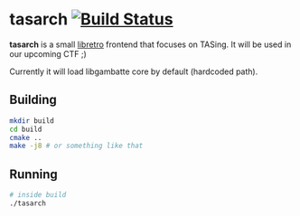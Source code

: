 # tasarch [![Build Status](https://travis-ci.org/flagbot/tasarch.svg?branch=master)](https://travis-ci.org/flagbot/tasarch)

**tasarch** is a small [libretro](https://www.libretro.com/) frontend that focuses on TASing.
It will be used in our upcoming CTF ;)

Currently it will load libgambatte core by default (hardcoded path).

## Building

``` bash
mkdir build
cd build
cmake ..
make -j8 # or something like that
```

## Running

```bash
# inside build
./tasarch
```

